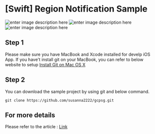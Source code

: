 # [Swift] Region Notification Sample

![enter image description here](https://img.shields.io/badge/Version-0.9.1-green)  ![enter image description here](https://img.shields.io/badge/Platform-iOS-blue)  ![enter image description here](https://img.shields.io/badge/Swift%205-compatible-orange)


## Step 1
Please make sure you have MacBook and Xcode installed for develp iOS App.
If you have't install git on your MacBook, you can refer to below website to setup
[Install Git on Mac OS X](https://www.atlassian.com/git/tutorials/install-git)

## Step 2 
You can download the sample project by using git and below command.

```git clone https://github.com/susanna2222/gcpsg.git```

## For more details 
Please refer to the article : [Link](https://medium.com/@susanna2222/swift-a-sample-app-to-send-notification-by-region-f706b69d7f27)

